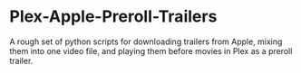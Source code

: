 # Plex-Apple-Preroll-Trailers
A rough set of python scripts for downloading trailers from Apple, mixing them into one video file, and playing them before movies in Plex as a preroll trailer.

